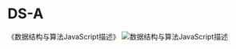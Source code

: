 # DS-A
《数据结构与算法JavaScript描述》
![数据结构与算法JavaScript描述](https://github.com/KKKyrie/Readme-picture/blob/master/DS-A%20with%20js.jpg)
